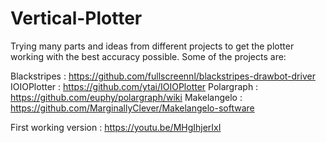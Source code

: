 # Vertical-Plotter

Trying many parts and ideas from different projects to get the plotter working with the best accuracy possible.
Some of the projects are:

Blackstripes : https://github.com/fullscreennl/blackstripes-drawbot-driver
IOIOPlotter : https://github.com/ytai/IOIOPlotter
Polargraph : https://github.com/euphy/polargraph/wiki
Makelangelo : https://github.com/MarginallyClever/Makelangelo-software

First working version : https://youtu.be/MHgIhjerIxI

